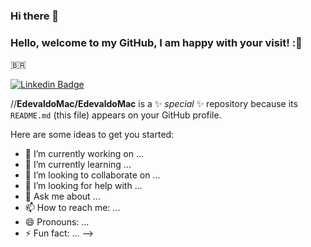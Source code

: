 ### Hi there 👋
### Hello, welcome to my GitHub, I am happy with your visit! :🙌
 :brazil:
 
 

[![Linkedin Badge](https://img.shields.io/badge/-LinkedIn-blue?style=flat-square&logo=Linkedin&logoColor=white&link=https://www.linkedin.com/in/edevaldomac/)](https://www.linkedin.com/in/edevaldomac/)







//**EdevaldoMac/EdevaldoMac** is a ✨ _special_ ✨ repository because its `README.md` (this file) appears on your GitHub profile.

Here are some ideas to get you started:

- 🔭 I’m currently working on ...
- 🌱 I’m currently learning ...
- 👯 I’m looking to collaborate on ...
- 🤔 I’m looking for help with ...
- 💬 Ask me about ...
- 📫 How to reach me: ...
- 😄 Pronouns: ...
- ⚡ Fun fact: ...
-->
